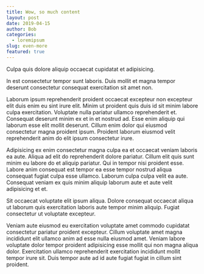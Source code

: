 ```yaml
---
title: Wow, so much content
layout: post
date: 2019-04-15
author: Bob
categories:
  - loremipsum
slug: even-more
featured: true
---
```


Culpa quis dolore aliquip occaecat cupidatat et adipisicing.

In est consectetur tempor sunt laboris. Duis mollit et magna tempor deserunt consectetur consequat exercitation sit amet non.

Laborum ipsum reprehenderit proident occaecat excepteur non excepteur elit duis enim eu sint irure elit. Minim ut proident quis duis id sit minim labore culpa exercitation. Voluptate nulla pariatur ullamco reprehenderit et. Consequat deserunt minim ex et in et nostrud ad. Esse enim aliquip qui laborum esse elit mollit deserunt. Cillum enim dolor qui eiusmod consectetur magna proident ipsum. Proident laborum eiusmod velit reprehenderit anim do elit ipsum consectetur irure.

Adipisicing ex enim consectetur magna culpa ea et occaecat veniam laboris ea aute. Aliqua ad elit do reprehenderit dolore pariatur. Cillum elit quis sunt minim eu labore do et aliquip pariatur. Qui in tempor nisi proident esse. Labore anim consequat est tempor ea esse tempor nostrud aliqua consequat fugiat culpa esse ullamco. Laborum culpa culpa velit ea aute. Consequat veniam ex quis minim aliquip laborum aute et aute velit adipisicing et et.

Sit occaecat voluptate elit ipsum aliqua. Dolore consequat occaecat aliqua ut laborum quis exercitation laboris aute tempor minim aliquip. Fugiat consectetur ut voluptate excepteur.

Veniam aute eiusmod eu exercitation voluptate amet commodo cupidatat consectetur pariatur proident excepteur. Cillum voluptate amet magna incididunt elit ullamco anim ad esse nulla eiusmod amet. Veniam labore voluptate dolor tempor proident adipisicing esse mollit qui non magna aliqua dolor. Exercitation ullamco reprehenderit exercitation incididunt mollit tempor irure sit. Duis tempor aute ad id aute fugiat fugiat in cillum sint proident.